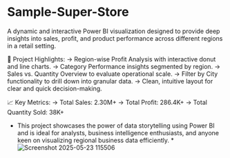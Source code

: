 # Sample-Super-Store
A dynamic and interactive Power BI visualization designed to provide deep insights into sales, profit, and product performance across different regions in a retail setting.

🚀 Project Highlights:
-> Region-wise Profit Analysis with interactive donut and line charts.
-> Category Performance insights segmented by region.
-> Sales vs. Quantity Overview to evaluate operational scale.
-> Filter by City functionality to drill down into granular data.
-> Clean, intuitive layout for clear and quick decision-making.

📈 Key Metrics:
-> Total Sales: 2.30M+
-> Total Profit: 286.4K+
-> Total Quantity Sold: 38K+

* This project showcases the power of data storytelling using Power BI and is ideal for analysts, business intelligence enthusiasts, and anyone keen on visualizing regional business data efficiently. *
![Screenshot 2025-05-23 115506](https://github.com/user-attachments/assets/b8b64cc1-0c0a-4b55-8e0d-8e678010f2d4)
